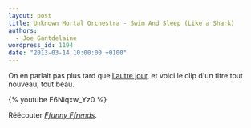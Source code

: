 ```yaml
---
layout: post
title: Unknown Mortal Orchestra - Swim And Sleep (Like a Shark)
authors:
  - Joe Gantdelaine
wordpress_id: 1194
date: "2013-03-14 10:00:00 +0100"
---
```


On en parlait pas plus tard que [l'autre jour](1186), et voici le clip d'un
titre tout nouveau, tout beau.

{% youtube E6Niqxw_Yz0 %}

Réécouter [_Ffunny Ffrends_](1186).
